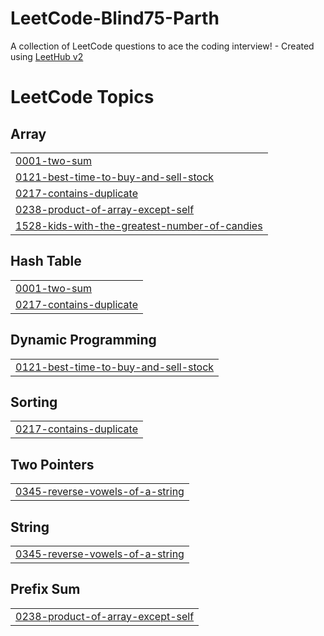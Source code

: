 # LeetCode-Blind75-Parth
A collection of LeetCode questions to ace the coding interview! - Created using [LeetHub v2](https://github.com/arunbhardwaj/LeetHub-2.0)

<!---LeetCode Topics Start-->
# LeetCode Topics
## Array
|  |
| ------- |
| [0001-two-sum](https://github.com/parthbhanti22/LeetCode-Blind75-Parth/tree/master/0001-two-sum) |
| [0121-best-time-to-buy-and-sell-stock](https://github.com/parthbhanti22/LeetCode-Blind75-Parth/tree/master/0121-best-time-to-buy-and-sell-stock) |
| [0217-contains-duplicate](https://github.com/parthbhanti22/LeetCode-Blind75-Parth/tree/master/0217-contains-duplicate) |
| [0238-product-of-array-except-self](https://github.com/parthbhanti22/LeetCode-Blind75-Parth/tree/master/0238-product-of-array-except-self) |
| [1528-kids-with-the-greatest-number-of-candies](https://github.com/parthbhanti22/LeetCode-Blind75-Parth/tree/master/1528-kids-with-the-greatest-number-of-candies) |
## Hash Table
|  |
| ------- |
| [0001-two-sum](https://github.com/parthbhanti22/LeetCode-Blind75-Parth/tree/master/0001-two-sum) |
| [0217-contains-duplicate](https://github.com/parthbhanti22/LeetCode-Blind75-Parth/tree/master/0217-contains-duplicate) |
## Dynamic Programming
|  |
| ------- |
| [0121-best-time-to-buy-and-sell-stock](https://github.com/parthbhanti22/LeetCode-Blind75-Parth/tree/master/0121-best-time-to-buy-and-sell-stock) |
## Sorting
|  |
| ------- |
| [0217-contains-duplicate](https://github.com/parthbhanti22/LeetCode-Blind75-Parth/tree/master/0217-contains-duplicate) |
## Two Pointers
|  |
| ------- |
| [0345-reverse-vowels-of-a-string](https://github.com/parthbhanti22/LeetCode-Blind75-Parth/tree/master/0345-reverse-vowels-of-a-string) |
## String
|  |
| ------- |
| [0345-reverse-vowels-of-a-string](https://github.com/parthbhanti22/LeetCode-Blind75-Parth/tree/master/0345-reverse-vowels-of-a-string) |
## Prefix Sum
|  |
| ------- |
| [0238-product-of-array-except-self](https://github.com/parthbhanti22/LeetCode-Blind75-Parth/tree/master/0238-product-of-array-except-self) |
<!---LeetCode Topics End-->